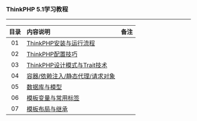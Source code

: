 ### ThinkPHP 5.1学习教程
---

| 目录 | 内容说明  |  备注  |
| :----:  | :---- |:---- |
| 01  | [ThinkPHP安装与运行流程](https://www.jianshu.com/p/e3c81d4e0422) |  |
|02| [ThinkPHP配置技巧](https://www.jianshu.com/p/0bd79b6a392d)||
|03| [ThinkPHP设计模式与Trait技术](https://www.jianshu.com/p/56b899f5273d)||
|04| [容器/依赖注入/静态代理/请求对象](https://www.jianshu.com/p/de16572535db)||
|05| [数据库与模型](https://www.jianshu.com/p/6a1c6eaf46af)||
|06| [模板变量与常用标签](https://www.jianshu.com/p/13b2fc3f23d3)||
|07| [模板布局与继承]()||